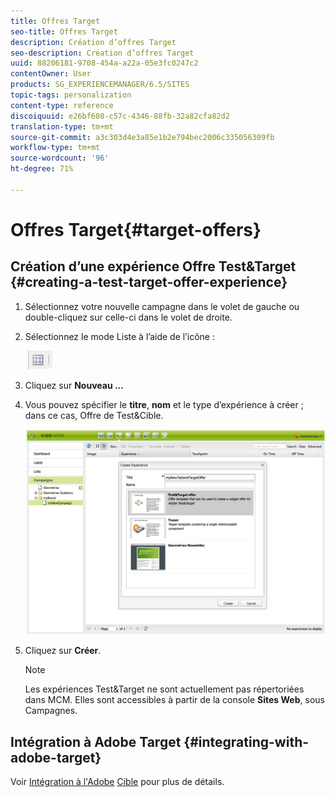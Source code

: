 ```yaml
---
title: Offres Target
seo-title: Offres Target
description: Création d’offres Target
seo-description: Création d’offres Target
uuid: 88206181-9708-454a-a22a-05e3fc0247c2
contentOwner: User
products: SG_EXPERIENCEMANAGER/6.5/SITES
topic-tags: personalization
content-type: reference
discoiquuid: e26bf608-c57c-4346-88fb-32a82cfa82d2
translation-type: tm+mt
source-git-commit: a3c303d4e3a85e1b2e794bec2006c335056309fb
workflow-type: tm+mt
source-wordcount: '96'
ht-degree: 71%

---
```



# Offres Target{#target-offers}

## Création d’une expérience Offre Test&amp;Target {#creating-a-test-target-offer-experience}

1. Sélectionnez votre nouvelle campagne dans le volet de gauche ou double-cliquez sur celle-ci dans le volet de droite.
1. Sélectionnez le mode Liste à l’aide de l’icône :

   ![](do-not-localize/chlimage_1-11.png)

1. Cliquez sur **Nouveau ...**
1. Vous pouvez spécifier le **titre**, **nom** et le type d’expérience à créer ; dans ce cas, Offre de Test&amp;Cible.

   ![chlimage_1-139](assets/chlimage_1-139.png)

1. Cliquez sur **Créer**.

   >[!NOTE]
   >
   >Les expériences Test&amp;Target ne sont actuellement pas répertoriées dans MCM. Elles sont accessibles à partir de la console **Sites Web**, sous Campagnes.

## Intégration à Adobe Target {#integrating-with-adobe-target}

Voir [Intégration à l&#39;Adobe](/help/sites-administering/target.md) [Cible](/help/sites-administering/target.md) pour plus de détails.
